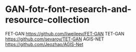 # GAN-fotr-font-research-and-resource-collection

FET-GAN
https://github.com/liweileev/FET-GAN
TET-GAN
https://github.com/sevaroy/TET-GAN
AGIS-NET
https://github.com/Jeozhao/AGIS-Net
